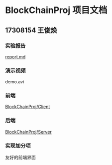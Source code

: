 # BlockChainProj 项目文档
## 17308154 王俊焕
### 实验报告
[report.md](https://github.com/BlockChainProj/Project_doc/blob/master/report.md)
### 演示视频
demo.avi
### 前端
[BlockChainProj/Client](https://github.com/BlockChainProj/Client)
### 后端
[BlockChainProj/Server](https://github.com/BlockChainProj/Server)
### 实现加分项
友好的前端界面
